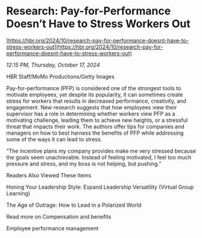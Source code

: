 # Research: Pay-for-Performance Doesn’t Have to Stress Workers Out

[https://hbr.org/2024/10/research-pay-for-performance-doesnt-have-to-stress-workers-out](https://hbr.org/2024/10/research-pay-for-performance-doesnt-have-to-stress-workers-out)

*12:15 PM, Thursday, October 17, 2024*

HBR Staff/MoMo Productions/Getty Images

Pay-for-performance (PFP) is considered one of the strongest tools to motivate employees, yet despite its popularity, it can sometimes create stress for workers that results in decreased performance, creativity, and engagement. New research suggests that how employees view their supervisor has a role in determining whether workers view PFP as a motivating challenge, leading them to achieve new heights, or a stressful threat that impacts their work. The authors offer tips for companies and managers on how to best harness the benefits of PFP while addressing some of the ways it can lead to stress.

“The incentive plans my company provides make me very stressed because the goals seem unachievable. Instead of feeling motivated, I feel too much pressure and stress, and my boss is not helping, but pushing.”

Readers Also Viewed These Items

Honing Your Leadership Style: Expand Leadership Versatility (Virtual Group Learning)

The Age of Outrage: How to Lead in a Polarized World

Read more on Compensation and benefits

Employee performance management

